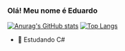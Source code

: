 ### Olá! Meu nome é Eduardo

[![Anurag's GitHub stats](https://github-readme-stats.vercel.app/api?username=ResetKw)](https://github.com/anuraghazra/github-readme-stats)
[![Top Langs](https://github-readme-stats.vercel.app/api/top-langs/?username=ResetKw&layout=compact)](https://github.com/anuraghazra/github-readme-stats)

- 🌱 Estudando C#
